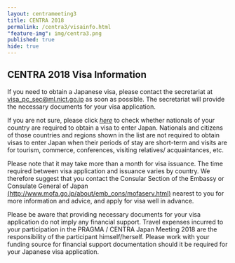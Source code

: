 ```yaml
---
layout: centrameeting3
title: CENTRA 2018
permalink: /centra3/visainfo.html
"feature-img": img/centra3.png
published: true
hide: true
---
```


## CENTRA 2018 Visa Information
  
If you need to obtain a Japanese visa, please contact the secretariat at visa_pc_sec@ml.nict.go.jp as soon as possible. The secretariat will provide the necessary documents for your visa application.  

If you are not sure, please click [*here*](http://www.mofa.go.jp/j_info/visit/visa/short/novisa.html) to check whether nationals of your country are required to obtain a visa to enter Japan. Nationals and citizens of those countries and regions shown in the list are not required to obtain visas to enter Japan when their periods of stay are short-term and visits are for tourism, commerce, conferences, visiting relatives/ acquaintances, etc.  

Please note that it may take more than a month for visa issuance. The time required between visa application and issuance varies by country. We therefore suggest that you contact the Consular Section of the Embassy or Consulate General of Japan [(http://www.mofa.go.jp/about/emb_cons/mofaserv.html)](http://www.mofa.go.jp/about/emb_cons/mofaserv.html) nearest to you for more information and advice, and apply for visa well in advance.  

Please be aware that providing necessary documents for your visa application do not imply any financial support. Travel expenses incurred to your participation in the PRAGMA / CENTRA Japan Meeting 2018 are the responsibility of the participant himself/herself. Please work with your funding source for financial support documentation should it be required for your Japanese visa application.  

